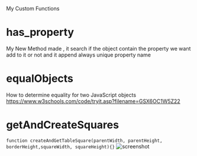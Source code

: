 My Custom Functions

# has_property
My New Method made , it search if the object contain the property we want add to it or not and it append always  unique property  name 


# equalObjects
How to determine equality for two JavaScript objects
https://www.w3schools.com/code/tryit.asp?filename=GSX6OC1W5Z22


# getAndCreateSquares
```function createAndGetTableSquare(parentWidth, parentHeight, borderHeight,squareWidth, squareHeight){}```
![screenshot](random.JPG)
